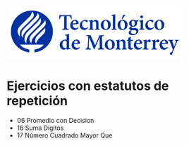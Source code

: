 ![Tec de Monterrey](images/logotecmty.png)
# Ejercicios con estatutos de repetición

- 06 Promedio con Decision
- 16 Suma Dígitos
- 17 Número Cuadrado Mayor Que